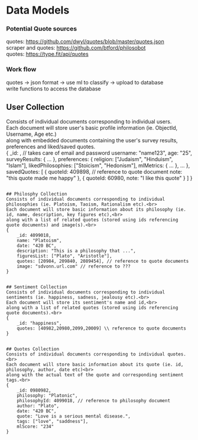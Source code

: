 # Data Models

### Potential Quote sources
quotes: https://github.com/dwyl/quotes/blob/master/quotes.json <br>
scraper and quotes: https://github.com/btford/philosobot <br>
quotes: https://type.fit/api/quotes <br>

### Work flow
quotes -> json format -> use ml to classify -> upload to database <br>
write functions to access the database


## User Collection

Consists of individual documents corresponding to individual users. <br>
Each document will store user's basic profile information (ie. ObjectId, Username, Age etc.)<br>
along with embedded documents containing the user's survey results, preferences and liked/saved quotes.<br>
{
    _id: <ObjectId1>, // takes care of email and password
    username: "name123",
    age: "25",
    surveyResults: {
        ...
    },
    preferences: {
        religion: ["Judaism", "Hinduism", "Islam"],
        likedPhilosophies: ["Stoicism", "Hedonism"],
        mlMetrics: {
            ...
        },
        ...
    },
    savedQuotes: [
        {
            quoteId: 409898, // reference to quote document
            note: "this quote made me happy"
        }, 
        {
            quoteId: 60980,
            note: "I like this quote"
        }
    ]
}
```

## Philosphy Collection
Consists of individual documents corresponding to individual philosophies (ie. Platoism, Taoism, Rationalism etc).<br> 
Each document will store basic information about its philosophy (ie. id, name, description, key figures etc),<br>
along with a list of related quotes (stored using ids referencing quote documents) and image(s).<br>
{
    _id: 4099018,
    name: "Platoism",
    date: "420 BC",
    description: "This is a philosophy that ...",
    figuresList: ["Plato", "Aristotle"],
    quotes: [20984, 209840, 2089454], // reference to quote documents
    image: "sdvonn.url.com" // reference to ???
}


## Sentiment Collection
Consists of individual documents corresponding to individual sentiments (ie. happiness, sadness, jealousy etc).<br>
Each document will store its sentiment's name and id,<br> 
along with a list of related quotes (stored using ids referencing quote documents).<br>
{
    _id: "happiness",
    quotes: [40982,20980,2099,20009] \\ reference to quote documents
}


## Quotes Collection
Consists of individual documents corresponding to individual quotes.<br>
Each document will store basic information about its quote (ie. id, philosophy, author, date etc)<br>
along with the actual text of the quote and corresponding sentiment tags.<br>
{
    _id: 0980982,
    philosophy: "Platonic",
    philosophyId: 4099018, // reference to philosophy document
    author: "Plato",
    date: "420 BC",
    quote: "Love is a serious mental disease.",
    tags: ["love", "saddness"],
    mlScore: "234"
}

